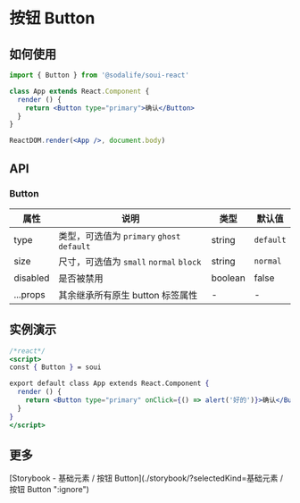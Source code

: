 # 按钮 Button

## 如何使用
```jsx
import { Button } from '@sodalife/soui-react'

class App extends React.Component {
  render () {
    return <Button type="primary">确认</Button>
  }
}

ReactDOM.render(<App />, document.body)
```


## API
### Button
|   属性   |                       说明                       |  类型   |   默认值    |
| -------- | ------------------------------------------------ | ------- | ----------- |
| type     | 类型，可选值为 ``primary`` ``ghost`` ``default`` | string  | ``default`` |
| size     | 尺寸，可选值为 ``small`` ``normal`` ``block``    | string  | ``normal``  |
| disabled | 是否被禁用                                       | boolean | false       |
| ...props | 其余继承所有原生 button 标签属性                 | -       | -           |

## 实例演示
```jsx
/*react*/
<script>
const { Button } = soui

export default class App extends React.Component {
  render () {
    return <Button type="primary" onClick={() => alert('好的')}>确认</Button>
  }
}
</script>
```


## 更多
[Storybook - 基础元素 / 按钮 Button](./storybook/?selectedKind=基础元素 / 按钮 Button ":ignore")
